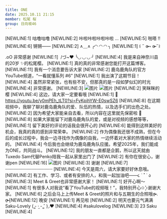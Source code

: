 ```yaml
---
title: ONE
date: 2025.10.11 21:15
member: 松尾 桜
group: 日向坂46
---
```


[NEWLINE:1]
咕噜咕噜
[NEWLINE:2]
咔啦咔啦咔啦咔啦 ...
[NEWLINE:5]
啪嗒 !!
[NEWLINE:6]
锵锵——
[NEWLINE:2]
∧＿∧     ╭◜◝   ◜◝   ◜◝ ╮
[NEWLINE:1]
‎꒰ ˶ ɞ̴̶̷ ༝ ɞ̴̶̷ ˶꒱  .oO  非常感谢
[NEWLINE:1]
‎  /づ~♥️      ╰◟◞   ◟◞   ◟◞ ╯
[NEWLINE:4]
我是来自神奈川县的20岁 ✨️的松尾樱。
[NEWLINE:1]
真的真的非常感谢您能打开这篇博客。
[NEWLINE:11]
我有一个消息要告诉大家
[NEWLINE:2]
鹿岛鹿角队的官方YouTube频道，“一看就懂系列 #6”
[NEWLINE:1]
我出演了这期节目！
[NEWLINE:4]
虽然非常紧张，也有些不安，但那真的是一段如梦似幻的时光
[NEWLINE:4]
非常感谢。
[NEWLINE:3]
![图片](https://cdn.hinatazaka46.com/files/14/diary/official/member/moblog/202510/mobiAgnWJ.jpg)
![图片](https://cdn.hinatazaka46.com/files/14/diary/official/member/moblog/202510/mobYwFyJD.jpg)
[NEWLINE:2]
笑眯眯的樱
[NEWLINE:4]
这边，请大家一定要看哦
[NEWLINE:1]
🔗
https://youtu.be/y0mPEh_tLT0?si=FyKpihYW-E0swSZ6
[NEWLINE:8]
在这期视频中，我聊了聊对鹿岛鹿角队的爱、队伍的热情，以及选手们的出色之处。
[NEWLINE:2]
因为希望大家能亲自去看，所以内容在这里就先保密啦 💭
[NEWLINE:8]
如果大家能留下对鹿岛鹿角队的爱，或是对视频的感想等等，
[NEWLINE:1]
留下美好的评论的话我会很开心的
[NEWLINE:6]
能得到这样美好的机会，我真的真的感到非常荣幸。
[NEWLINE:2]
作为偶像我还很不成熟，但在今后的成长过程中，我会一边寻找作为偶像的自我，一边怀着对大家的热情继续活动的。
[NEWLINE:4]
今后我也会继续为鹿岛鹿角队应援。希望2025年，我们能成为ONE，共同战斗。
[NEWLINE:12]
我的朋友一直都是企鹅，所以这天就由Tuxedo Sam代替Penko陪我一起从家里出门了
[NEWLINE:2]
有你在很安心，谢谢pen
[NEWLINE:16]
![图片](https://cdn.hinatazaka46.com/files/14/diary/official/member/moblog/202510/moblMIf0m.jpg)
[NEWLINE:3]
谢谢
[NEWLINE:7]
┈┈┈┈┈┈┈┈┈┈┈┈┈┈┈┈┈┈
[NEWLINE:4]
今天是周六，请大家要好好休息哦。
[NEWLINE:2]
有工作、学习、或者有安排的人，和我一起加油吧——૮ ˙ ˟ ˙ ა
[NEWLINE:3]
Meet & Greet也非常感谢大家！
[NEWLINE:1]
好开心啊〜
[NEWLINE:1]
有很多人对我说“看了YouTube的视频哦！”，我特别开心✩⡱谢谢大家。
[NEWLINE:6]
之后会马上上传Meet & Greet的照片和与五期生的合照哦σ̴̶̷̤ . σ̴̶̷̤
[NEWLINE:12]
晚安
[NEWLINE:1]
再见啦
[NEWLINE:2]
明天也要元气满满Saku-Lovely ( ̳- ·̫ - ̳ˆ )◞❤︎
[NEWLINE:4]
#sakulovelog
[NEWLINE:3]
23 Saku
[NEWLINE:4]